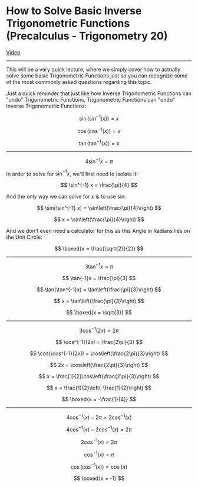# How to Solve Basic Inverse Trigonometric Functions (Precalculus - Trigonometry 20)

[Video](https://www.youtube.com/watch?v=PEwUFrx-vPA)

---

This will be a very quick lecture, where we simply cover how to actually solve
some basic Trigonometric Functions just so you can recognize some of the most
commonly asked questions regarding this topic.

Just a quick reminder that just like how Inverse Trigonometric Functions can
"undo" Trigonometric Functions, Trigonometric Functions can "undo" Inverse
Trigonometric Functions:

$$ \sin(\sin^{-1}(x)) = x $$

$$ \cos(\cos^{-1}(x)) = x $$

$$ \tan(\tan^{-1}(x)) = x $$

---

$$ 4\sin^{-1} x = \pi $$

In order to solve for $\sin^{-1}x$, we'll first need to isolate it:

$$ \sin^{-1} x = \frac{\pi}{4} $$

And the only way we can solve for $x$ is to use $\sin$:

$$ \sin(\sin^{-1} x) = \sin\left(\frac{\pi}{4}\right) $$

$$ x = \sin\left(\frac{\pi}{4}\right) $$

And we don't even need a calculator for this as this Angle in Radians lies on
the Unit Circle:

$$ \boxed{x = \frac{\sqrt{2}}{2}} $$

---

$$ 3\tan^{-1}x = \pi $$

$$ \tan{-1}x = \frac{\pi}{3} $$

$$ \tan(\tan^{-1}x) = \tan\left(\frac{\pi}{3}\right) $$

$$ x = \tan\left(\frac{\pi}{3}\right) $$

$$ \boxed{x = \sqrt{3}} $$

---

$$ 3\cos^{-1}(2x) = 2\pi $$

$$ \cos^{-1}(2x) = \frac{2\pi}{3} $$

$$ \cos(\cos^{-1}(2x)) = \cos\left(\frac{2\pi}{3}\right) $$

$$ 2x = \cos\left(\frac{2\pi}{3}\right) $$

$$ x = \frac{1}{2}\cos\left(\frac{2\pi}{3}\right) $$

$$ x = \frac{1}{2}\left(-\frac{1}{2}\right) $$

$$ \boxed{x = -\frac{1}{4}} $$

---

$$ 4\cos^{-1}(x) - 2\pi = 2\cos^{-1}(x) $$

$$ 4\cos^{-1}(x) - 2\cos^{-1}(x) = 2\pi $$

$$ 2\cos^{-1}(x) = 2\pi $$

$$ \cos^{-1}(x) = \pi $$

$$ \cos(\cos^{-1}(x)) = \cos(\pi) $$

$$ \boxed{x = -1} $$
